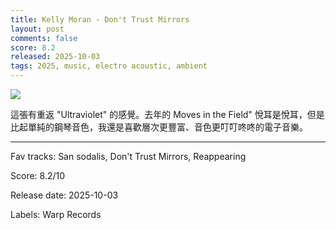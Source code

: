 ```yaml
---
title: Kelly Moran - Don't Trust Mirrors
layout: post
comments: false
score: 8.2
released: 2025-10-03
tags: 2025, music, electro acoustic, ambient
---
```


![](https://f4.bcbits.com/img/a0732217010_16.jpg)

這張有重返 "Ultraviolet" 的感覺。去年的 Moves in the Field" 悅耳是悅耳，但是比起單純的鋼琴音色，我還是喜歡層次更豐富、音色更叮叮咚咚的電子音樂。

---

Fav tracks: San sodalis, Don't Trust Mirrors, Reappearing

Score: 8.2/10

Release date: 2025-10-03

Labels: Warp Records

